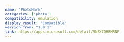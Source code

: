 ```yaml
---
name: "PhotoMark"
categories: ['photo']
compatibility: emulation
display_result: "Compatible"
version_from: "1.0.1"
link: https://apps.microsoft.com/detail/9N8X7QHBMRNP
---
```

